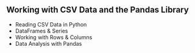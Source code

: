 ## Working with CSV Data and the Pandas Library

- Reading CSV Data in Python
- DataFrames & Series
- Working with Rows & Columns
- Data Analysis with Pandas